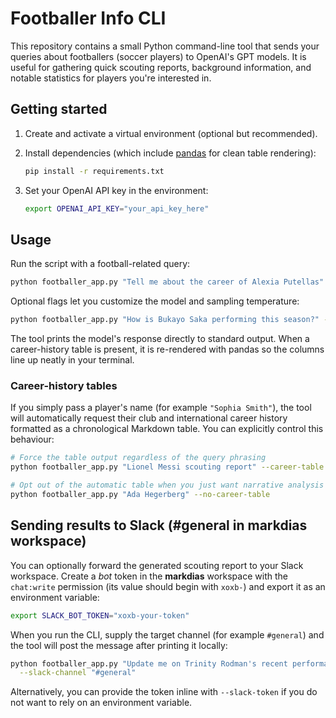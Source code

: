 # Footballer Info CLI

This repository contains a small Python command-line tool that sends your
queries about footballers (soccer players) to OpenAI's GPT models. It is useful
for gathering quick scouting reports, background information, and notable
statistics for players you're interested in.

## Getting started

1. Create and activate a virtual environment (optional but recommended).
2. Install dependencies (which include [pandas](https://pandas.pydata.org/) for clean table rendering):

   ```bash
   pip install -r requirements.txt
   ```

3. Set your OpenAI API key in the environment:

   ```bash
   export OPENAI_API_KEY="your_api_key_here"
   ```

## Usage

Run the script with a football-related query:

```bash
python footballer_app.py "Tell me about the career of Alexia Putellas"
```

Optional flags let you customize the model and sampling temperature:

```bash
python footballer_app.py "How is Bukayo Saka performing this season?" --model gpt-4.1 --temperature 0.4
```

The tool prints the model's response directly to standard output. When a
career-history table is present, it is re-rendered with pandas so the columns
line up neatly in your terminal.

### Career-history tables

If you simply pass a player's name (for example `"Sophia Smith"`), the tool will
automatically request their club and international career history formatted as a
chronological Markdown table. You can explicitly control this behaviour:

```bash
# Force the table output regardless of the query phrasing
python footballer_app.py "Lionel Messi scouting report" --career-table

# Opt out of the automatic table when you just want narrative analysis
python footballer_app.py "Ada Hegerberg" --no-career-table
```

## Sending results to Slack (#general in markdias workspace)

You can optionally forward the generated scouting report to your Slack workspace.
Create a *bot* token in the **markdias** workspace with the `chat:write`
permission (its value should begin with `xoxb-`) and export it as an
environment variable:

```bash
export SLACK_BOT_TOKEN="xoxb-your-token"
```

When you run the CLI, supply the target channel (for example `#general`) and the
tool will post the message after printing it locally:

```bash
python footballer_app.py "Update me on Trinity Rodman's recent performances" \
  --slack-channel "#general"
```

Alternatively, you can provide the token inline with `--slack-token` if you do
not want to rely on an environment variable.

